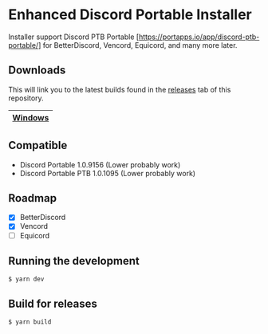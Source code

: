 # Enhanced Discord Portable Installer
Installer support Discord PTB Portable [https://portapps.io/app/discord-ptb-portable/] for BetterDiscord, Vencord, Equicord, and many more later.

## Downloads

This will link you to the latest builds found in the [releases](https://github.com/mokocup/BetterDiscordPortableInstaller/releases) tab of this repository.

| [Windows](https://github.com/mokocup/enhanced-discord-portable-installer/releases/latest)  |
| ------------- |

## Compatible
- Discord Portable 1.0.9156 (Lower probably work)
- Discord Portable PTB 1.0.1095 (Lower probably work)

## Roadmap
- [X] BetterDiscord
- [X] Vencord
- [ ] Equicord

## Running the development

    $ yarn dev

## Build for releases

    $ yarn build
